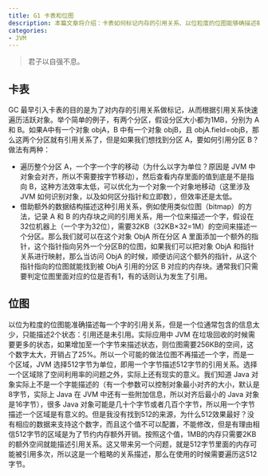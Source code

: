```yaml
---
title: G1 卡表和位图
description: 本篇文章将介绍：卡表如何标记内存的引用关系、以位粒度的位图能够确描述每一个字的引用关系
categories:
- JVM
---
```


> 君子以自强不息。

## 卡表

GC 最早引入卡表的目的是为了对内存的引用关系做标记，从而根据引用关系快速遍历活跃对象。举个简单的例子，有两个分区，假设分区大小都为1MB，分别为 A 和 B。如果A中有一个对象 objA，B 中有一个对象 objB，且 objA.field=objB，那么这两个分区就有引用关系了，但是如果我们想找到分区 A，要如何引用分区 B？做法有两种：

- 遍历整个分区 A，一个字一个字的移动（为什么以字为单位？原因是 JVM 中对象会对齐，所以不需要按字节移动），然后查看内存里面的值到底是不是指向 B，这种方法效率太低，可以优化为一个对象一个对象地移动（这里涉及 JVM 如何识别对象，以及如何区分指针和立即数），但效率还是太低。
- 借助额外的数据结构描述这种引用关系，例如使用类似位图（bitmap）的方法，记录 A 和 B 的内存块之间的引用关系，用一个位来描述一个字，假设在32位机器上（一个字为32位），需要32KB（32KB×32=1M）的空间来描述一个分区。那么我们就可以在这个对象 ObjA 所在分区 A 里面添加一个额外的指针，这个指针指向另外一个分区B的位图，如果我们可以把对象 ObjA 和指针关系进行映射，那么当访问 ObjA 的时候，顺便访问这个额外的指针，从这个指针指向的位图就能找到被 ObjA 引用的分区 B 对应的内存块。通常我们只需要判定位图里面对应的位是否有1，有的话则认为发生了引用。

## 位图

以位为粒度的位图能准确描述每一个字的引用关系，但是一个位通常包含的信息太少，只能描述2个状态：引用还是未引用。实际应用中 JVM 在垃圾回收的时候需要更多的状态，如果增加至一个字节来描述状态，则位图需要256KB的空间，这个数字太大，开销占了25%。所以一个可能的做法位图不再描述一个字，而是一个区域，JVM 选择512字节为单位，即用一个字节描述512字节的引用关系。选择一个区域除了空间利用率的问题之外，实际上还有现实的意义。我们知道 Java 对象实际上不是一个字能描述的（有一个参数可以控制对象最小对齐的大小，默认是8字节，实际上 Java 在 JVM 中还有一些附加信息，所以对齐后最小的 Java 对象是16字节），很多 Java 对象可能是几十个字节或者几百个字节，所以用一个字节描述一个区域是有意义的。但是我没有找到512的来源，为什么512效果最好？没有相应的数据来支持这个数字，而且这个值不可以配置，不能修改，但是有理由相信512字节的区域是为了节约内存额外开销。按照这个值，1MB的内存只需要2KB的额外空间就能描述引用关系。这又带来另一个问题，就是512字节里面的内存可能被引用多次，所以这是一个粗略的关系描述，那么在使用的时候需要遍历这512字节。 








